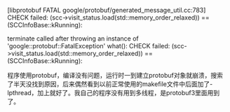 [libprotobuf FATAL google/protobuf/generated_message_util.cc:783] CHECK failed: (scc->visit_status.load(std::memory_order_relaxed)) == (SCCInfoBase::kRunning): 

terminate called after throwing an instance of 'google::protobuf::FatalException'
  what():  CHECK failed: (scc->visit_status.load(std::memory_order_relaxed)) == (SCCInfoBase::kRunning): 

 程序使用protobuf，编译没有问题，运行时一到建立protobuf对象就崩溃，搜索了半天没找到原因，后来偶然看到以前正常使用的makefile文件中后面加了-lpthread，加上就好了。我自己的程序没有用到多线程，是protobuf3里面用到了。

